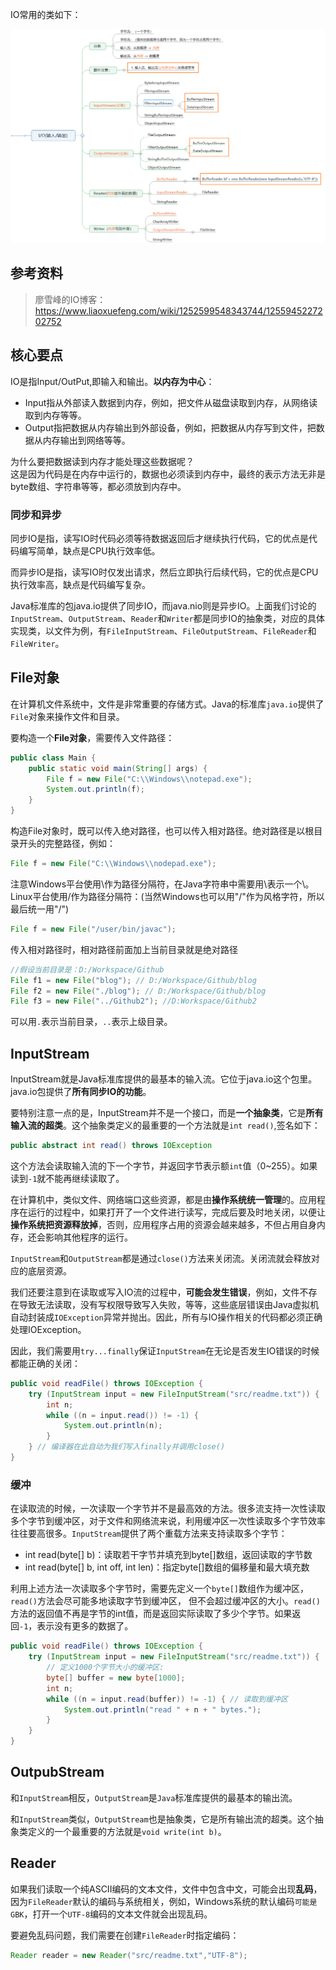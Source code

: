 IO常用的类如下：

![IO常用方法](../_img/IO_1.png)

## 参考资料

> 廖雪峰的IO博客：<https://www.liaoxuefeng.com/wiki/1252599548343744/1255945227202752>

## 核心要点

IO是指Input/OutPut,即输入和输出。**以内存为中心**：

- Input指从外部读入数据到内存，例如，把文件从磁盘读取到内存，从网络读取到内存等等。
- Output指把数据从内存输出到外部设备，例如，把数据从内存写到文件，把数据从内存输出到网络等等。

为什么要把数据读到内存才能处理这些数据呢？  
这是因为代码是在内存中运行的，数据也必须读到内存中，最终的表示方法无非是byte数组、字符串等等，都必须放到内存中。

### 同步和异步

同步IO是指，读写IO时代码必须等待数据返回后才继续执行代码，它的优点是代码编写简单，缺点是CPU执行效率低。

而异步IO是指，读写IO时仅发出请求，然后立即执行后续代码，它的优点是CPU执行效率高，缺点是代码编写复杂。

Java标准库的包java.io提供了同步IO，而java.nio则是异步IO。上面我们讨论的`InputStream`、`OutputStream`、`Reader`和`Writer`都是同步IO的抽象类，对应的具体实现类，以文件为例，有`FileInputStream`、`FileOutputStream`、`FileReader`和`FileWriter`。

## File对象

在计算机文件系统中，文件是非常重要的存储方式。Java的标准库`java.io`提供了`File`对象来操作文件和目录。

要构造一个**File对象**，需要传入文件路径：

```java
public class Main {
    public static void main(String[] args) {
        File f = new File("C:\\Windows\\notepad.exe");
        System.out.println(f);
    }
}
```

构造File对象时，既可以传入绝对路径，也可以传入相对路径。绝对路径是以根目录开头的完整路径，例如：

```java
File f = new File("C:\\Windows\\nodepad.exe");
```

注意Windows平台使用\作为路径分隔符，在Java字符串中需要用\\表示一个\。Linux平台使用/作为路径分隔符：(当然Windows也可以用"/"作为风格字符，所以最后统一用"/")

```java
File f = new File("/user/bin/javac");
```

传入相对路径时，相对路径前面加上当前目录就是绝对路径

```java
//假设当前目录是：D:/Workspace/Github
File f1 = new File("blog"); // D:/Workspace/Github/blog
File f2 = new File("./blog"); // D:/Workspace/Github/blog
File f3 = new File("../Github2"); //D:Workspace/Github2
```

可以用`.`表示当前目录，`..`表示上级目录。

## InputStream

InputStream就是Java标准库提供的最基本的输入流。它位于java.io这个包里。java.io包提供了**所有同步IO的功能**。

要特别注意一点的是，InputStream并不是一个接口，而是**一个抽象类**，它是**所有输入流的超类**。这个抽象类定义的最重要的一个方法就是`int read()`,签名如下：

```java
public abstract int read() throws IOException
```

这个方法会读取输入流的下一个字节，并返回字节表示额`int`值（0~255）。如果读到`-1`就不能再继续读取了。

在计算机中，类似文件、网络端口这些资源，都是由**操作系统统一管理**的。应用程序在运行的过程中，如果打开了一个文件进行读写，完成后要及时地关闭，以便让**操作系统把资源释放掉**，否则，应用程序占用的资源会越来越多，不但占用自身内存，还会影响其他程序的运行。

`InputStream`和`OutputStream`都是通过`close()`方法来关闭流。关闭流就会释放对应的底层资源。

我们还要注意到在读取或写入IO流的过程中，**可能会发生错误**，例如，文件不存在导致无法读取，没有写权限导致写入失败，等等，这些底层错误由Java虚拟机自动封装成`IOException`异常并抛出。因此，所有与IO操作相关的代码都必须正确处理IOException。

因此，我们需要用`try...finally`保证`InputStream`在无论是否发生IO错误的时候都能正确的关闭：

```java
public void readFile() throws IOException {
    try (InputStream input = new FileInputStream("src/readme.txt")) {
        int n;
        while ((n = input.read()) != -1) {
            System.out.println(n);
        }
    } // 编译器在此自动为我们写入finally并调用close()
}
```

### 缓冲

在读取流的时候，一次读取一个字节并不是最高效的方法。很多流支持一次性读取多个字节到缓冲区，对于文件和网络流来说，利用缓冲区一次性读取多个字节效率往往要高很多。`InputStream`提供了两个重载方法来支持读取多个字节：

- int read(byte[] b)：读取若干字节并填充到byte[]数组，返回读取的字节数
- int read(byte[] b, int off, int len)：指定byte[]数组的偏移量和最大填充数

利用上述方法一次读取多个字节时，需要先定义一个`byte[]`数组作为缓冲区，`read()`方法会尽可能多地读取字节到缓冲区， 但不会超过缓冲区的大小。`read()`方法的返回值不再是字节的int值，而是返回实际读取了多少个字节。如果返回`-1`，表示没有更多的数据了。

```java
public void readFile() throws IOException {
    try (InputStream input = new FileInputStream("src/readme.txt")) {
        // 定义1000个字节大小的缓冲区:
        byte[] buffer = new byte[1000];
        int n;
        while ((n = input.read(buffer)) != -1) { // 读取到缓冲区
            System.out.println("read " + n + " bytes.");
        }
    }
}
```

## OutpubStream

和`InputStream`相反，`OutputStream`是`Java`标准库提供的最基本的输出流。

和`InputStream`类似，`OutputStream`也是抽象类，它是所有输出流的超类。这个抽象类定义的一个最重要的方法就是`void write(int b)`。

## Reader

如果我们读取一个纯ASCII编码的文本文件，文件中包含中文，可能会出现**乱码**，因为`FileReader`默认的编码与系统相关，例如，Windows系统的默认编码`可能是GBK`，打开一个`UTF-8`编码的文本文件就会出现乱码。

要避免乱码问题，我们需要在创建`FileReader`时指定编码：

```java
Reader reader = new Reader("src/readme.txt","UTF-8");
```